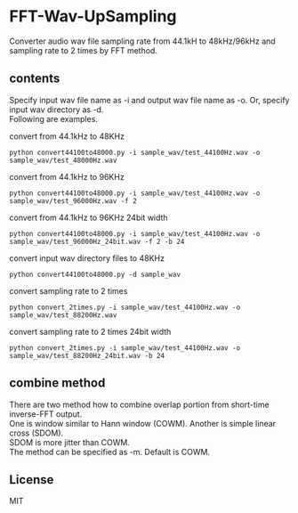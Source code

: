 #  FFT-Wav-UpSampling    
Converter audio wav file sampling rate from 44.1kH to 48kHz/96kHz and sampling rate to 2 times by FFT method.  

## contents   

Specify input wav file name as -i and output wav file name as -o. Or, specify input wav directory as -d.  
Following are examples.  

convert from 44.1kHz to 48KHz  
```
python convert44100to48000.py -i sample_wav/test_44100Hz.wav -o sample_wav/test_48000Hz.wav
```
convert from 44.1kHz to 96KHz  
```
python convert44100to48000.py -i sample_wav/test_44100Hz.wav -o sample_wav/test_96000Hz.wav -f 2
```
convert from 44.1kHz to 96KHz  24bit width  
```
python convert44100to48000.py -i sample_wav/test_44100Hz.wav -o sample_wav/test_96000Hz_24bit.wav -f 2 -b 24
```
convert input wav directory files  to 48KHz  
```
python convert44100to48000.py -d sample_wav
```
convert sampling rate to 2 times  
```
python convert_2times.py -i sample_wav/test_44100Hz.wav -o sample_wav/test_88200Hz.wav
```
convert sampling rate to 2 times 24bit width  
```
python convert_2times.py -i sample_wav/test_44100Hz.wav -o sample_wav/test_88200Hz_24bit.wav -b 24
```

## combine method  

There are two method how to combine overlap portion from short-time inverse-FFT output.  
One is window similar to Hann window (COWM). Another is simple linear cross (SDOM).  
SDOM is more jitter than COWM.  
The method can be specified as -m. Default is COWM.  



## License    
MIT  



